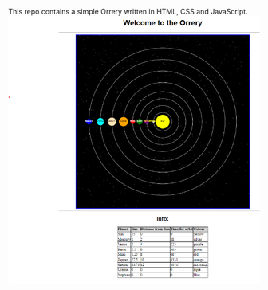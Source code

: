 This repo contains a simple Orrery written in HTML, CSS and JavaScript.
![Orrery Screenshot](Orrery.png)